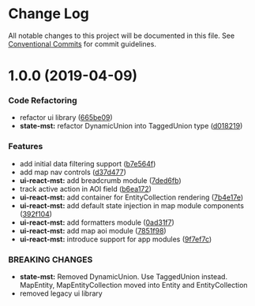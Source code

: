 # Change Log

All notable changes to this project will be documented in this file.
See [Conventional Commits](https://conventionalcommits.org) for commit guidelines.

# 1.0.0 (2019-04-09)


### Code Refactoring

* refactor ui library ([665be09](https://gitlab.dev.eoss-cloud.it/frontend/oida/commit/665be09))
* **state-mst:** refactor DynamicUnion into TaggedUnion type ([d018219](https://gitlab.dev.eoss-cloud.it/frontend/oida/commit/d018219))


### Features

* add initial data filtering support ([b7e564f](https://gitlab.dev.eoss-cloud.it/frontend/oida/commit/b7e564f))
* add map nav controls ([d37d477](https://gitlab.dev.eoss-cloud.it/frontend/oida/commit/d37d477))
* **ui-react-mst:** add breadcrumb module ([7ded6fb](https://gitlab.dev.eoss-cloud.it/frontend/oida/commit/7ded6fb))
* track active action in AOI field ([b6ea172](https://gitlab.dev.eoss-cloud.it/frontend/oida/commit/b6ea172))
* **ui-react-mst:** add container for EntityCollection rendering ([7b4e17e](https://gitlab.dev.eoss-cloud.it/frontend/oida/commit/7b4e17e))
* **ui-react-mst:** add default state injection in map module components ([392f104](https://gitlab.dev.eoss-cloud.it/frontend/oida/commit/392f104))
* **ui-react-mst:** add formatters module ([0ad31f7](https://gitlab.dev.eoss-cloud.it/frontend/oida/commit/0ad31f7))
* **ui-react-mst:** add map aoi module ([7851f98](https://gitlab.dev.eoss-cloud.it/frontend/oida/commit/7851f98))
* **ui-react-mst:** introduce support for app modules ([9f7ef7c](https://gitlab.dev.eoss-cloud.it/frontend/oida/commit/9f7ef7c))


### BREAKING CHANGES

* **state-mst:** Removed DynamicUnion. Use TaggedUnion instead. MapEntity, MapEntityCollection moved
into Entity and EntityCollection
* removed legacy ui library
